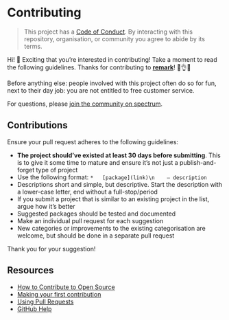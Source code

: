 # Contributing

> This project has a [Code of Conduct][coc].
> By interacting with this repository, organisation, or community you agree to
> abide by its terms.

Hi!  👋
Exciting that you’re interested in contributing!
Take a moment to read the following guidelines.
Thanks for contributing to **[remark][]**!  👏👌✨

Before anything else: people involved with this project often do so for fun,
next to their day job: you are not entitled to free customer service.

For questions, please [join the community on spectrum][chat].

## Contributions

Ensure your pull request adheres to the following guidelines:

* **The project should’ve existed at least 30 days before submitting**.
  This is to give it some time to mature and ensure it’s not just a
  publish-and-forget type of project
* Use the following format: `*   [package](link)\n    — description`
* Descriptions short and simple, but descriptive.
  Start the description with a lower-case letter, end without a
  full-stop/period
* If you submit a project that is similar to an existing project in the list,
  argue how it’s better
* Suggested packages should be tested and documented
* Make an individual pull request for each suggestion
* New categories or improvements to the existing categorisation are welcome,
  but should be done in a separate pull request

Thank you for your suggestion!

## Resources

* [How to Contribute to Open Source](https://opensource.guide/how-to-contribute/)
* [Making your first contribution](https://medium.com/@vadimdemedes/making-your-first-contribution-de6576ddb190)
* [Using Pull Requests](https://help.github.com/articles/about-pull-requests/)
* [GitHub Help](https://help.github.com)

[coc]: code-of-conduct.md

[chat]: https://spectrum.chat/unified/remark

[remark]: https://github.com/remarkjs/remark
